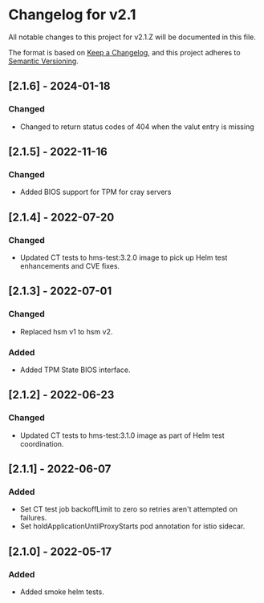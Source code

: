 # Changelog for v2.1

All notable changes to this project for v2.1.Z will be documented in this file.

The format is based on [Keep a Changelog](https://keepachangelog.com/en/1.0.0/),
and this project adheres to [Semantic Versioning](https://semver.org/spec/v2.0.0.html).

## [2.1.6] - 2024-01-18

### Changed

- Changed to return status codes of 404 when the valut entry is missing

## [2.1.5] - 2022-11-16

### Changed

- Added BIOS support for TPM for cray servers

## [2.1.4] - 2022-07-20

### Changed

- Updated CT tests to hms-test:3.2.0 image to pick up Helm test enhancements and CVE fixes.

## [2.1.3] - 2022-07-01

### Changed

- Replaced hsm v1 to hsm v2.

### Added

- Added TPM State BIOS interface.

## [2.1.2] - 2022-06-23

### Changed

- Updated CT tests to hms-test:3.1.0 image as part of Helm test coordination.

## [2.1.1] - 2022-06-07

### Added

- Set CT test job backoffLimit to zero so retries aren't attempted on failures.
- Set holdApplicationUntilProxyStarts pod annotation for istio sidecar.

## [2.1.0] - 2022-05-17

### Added

- Added smoke helm tests.
